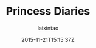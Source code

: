---
title: "Princess Diaries"
github: https://github.com/laixintao/Princess-Diaries
demo: http://laixintao.github.io/Princess-Diaries.html 
author: laixintao

ssg:
  - Jekyll
cms:
  - No Cms
date: 2015-11-21T15:15:37Z
github_branch: master
stale: true
---